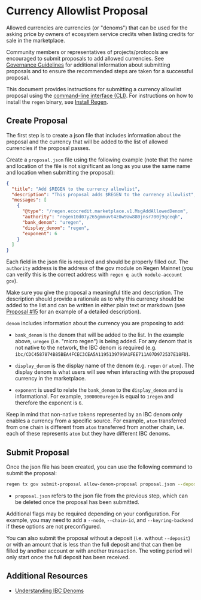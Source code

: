 # Currency Allowlist Proposal

Allowed currencies are currencies (or "denoms") that can be used for the asking price by owners of ecosystem service credits when listing credits for sale in the marketplace.

Community members or representatives of projects/protocols are encouraged to submit proposals to add allowed currencies. See [Governance Guidelines](https://github.com/regen-network/governance#guidelines) for additional information about submitting proposals and to ensure the recommended steps are taken for a successful proposal.

This document provides instructions for submitting a currency allowlist proposal using the [command-line interface (CLI)](../ledger/infrastructure/interfaces.md#command-line-interface). For instructions on how to install the `regen` binary, see [Install Regen](../ledger/get-started/README.md).

## Create Proposal

The first step is to create a json file that includes information about the proposal and the currency that will be added to the list of allowed currencies if the proposal passes.

Create a `proposal.json` file using the following example (note that the name and location of the file is not significant as long as you use the same name and location when submitting the proposal):

```json
{
  "title": "Add $REGEN to the currency allowlist",
  "description": "This proposal adds $REGEN to the currency allowlist",
  "messages": [
    {
      "@type": "/regen.ecocredit.marketplace.v1.MsgAddAllowedDenom",
      "authority": "regen10d07y265gmmuvt4z0w9aw880jnsr700j9qceqh",
      "bank_denom": "uregen",
      "display_denom": "regen",
      "exponent": 6
    }
  ]
}
```

Each field in the json file is required and should be properly filled out. The `authority` address is the address of the gov module on Regen Mainnet (you can verify this is the correct address with `regen q auth module-account gov`).

Make sure you give the proposal a meaningful title and description. The description should provide a rationale as to why this currency should be added to the list and can be written in either plain text or markdown (see [Proposal #15](https://wallet.keplr.app/chains/regen/proposals/15) for an example of a detailed description).

`denom` includes information about the currency you are proposing to add:

- `bank_denom` is the denom that will be added to the list. In the example above, `uregen` (i.e. "micro regen") is being added. For any denom that is not native to the network, the IBC denom is required (e.g. `ibc/CDC4587874B85BEA4FCEC3CEA5A1195139799A1FEE711A07D972537E18FD`).

- `display_denom` is the display name of the denom (e.g. `regen` or `atom`). The display denom is what users will see when interacting with the proposed currency in the marketplace.

- `exponent` is used to relate the `bank_denom` to the `display_denom` and is informational. For example, `1000000uregen` is equal to `1regen` and therefore the exponent is `6`.

Keep in mind that non-native tokens represented by an IBC denom only enables a currency from a specific source. For example, `atom` transferred from one chain is different from `atom` transferred from another chain, i.e. each of these represents `atom` but they have different IBC denoms.

## Submit Proposal

Once the json file has been created, you can use the following command to submit the proposal:

```bash
regen tx gov submit-proposal allow-denom-proposal proposal.json --deposit=200000000uregen --from <key-name> --fees <fee-amount>
```

- `proposal.json` refers to the json file from the previous step, which can be deleted once the proposal has been submitted.

Additional flags may be required depending on your configuration. For example, you may need to add a `--node`, `--chain-id`, and `--keyring-backend` if these options are not preconfigured.

You can also submit the proposal without a deposit (i.e. without `--deposit`) or with an amount that is less than the full deposit and that can then be filled by another account or with another transaction. The voting period will only start once the full deposit has been received.

## Additional Resources

- [Understanding IBC Denoms](https://tutorials.cosmos.network/tutorials/understanding-ibc-denoms/)
